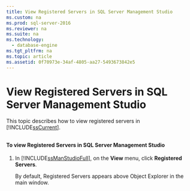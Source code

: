 ```yaml
---
title: View Registered Servers in SQL Server Management Studio
ms.custom: na
ms.prod: sql-server-2016
ms.reviewer: na
ms.suite: na
ms.technology: 
  - database-engine
ms.tgt_pltfrm: na
ms.topic: article
ms.assetid: 0f70973e-34af-4805-aa27-5493673842e5
---
```

# View Registered Servers in SQL Server Management Studio
  This topic describes how to view registered servers in [!INCLUDE[ssCurrent](../../Token/Other/ssCurrent_md.md)].  
  
##  <a name="SSMSProcedure"></a>  
  
#### To view Registered Servers in SQL Server Management Studio  
  
1.  In [!INCLUDE[ssManStudioFull](../../Token/Other/ssManStudioFull_md.md)], on the **View** menu, click **Registered Servers**.  
  
     By default, Registered Servers appears above Object Explorer in the main window.  
  
  